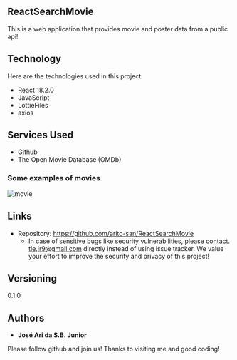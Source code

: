## ReactSearchMovie
This is a web application that provides movie and poster data from a public api!

## Technology 
Here are the technologies used in this project:
* React 18.2.0
* JavaScript
* LottieFiles
* axios

## Services Used
* Github
* The Open Movie Database (OMDb)

### Some examples of movies
![movie](https://github.com/arito-san/ReactSearchMovie/blob/main/readme/reactapp.gif)

## Links
  - Repository: https://github.com/arito-san/ReactSearchMovie
    - In case of sensitive bugs like security vulnerabilities, please contact.
      tie.jr9@gmail.com directly instead of using issue tracker. We value your effort
      to improve the security and privacy of this project!

  ## Versioning
  0.1.0

  ## Authors
  * **José Ari da S.B. Junior** 

  Please follow github and join us!
  Thanks to visiting me and good coding!
